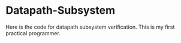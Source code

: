 # Datapath-Subsystem
Here is the code for datapath subsystem verification.
This is my first practical programmer.
